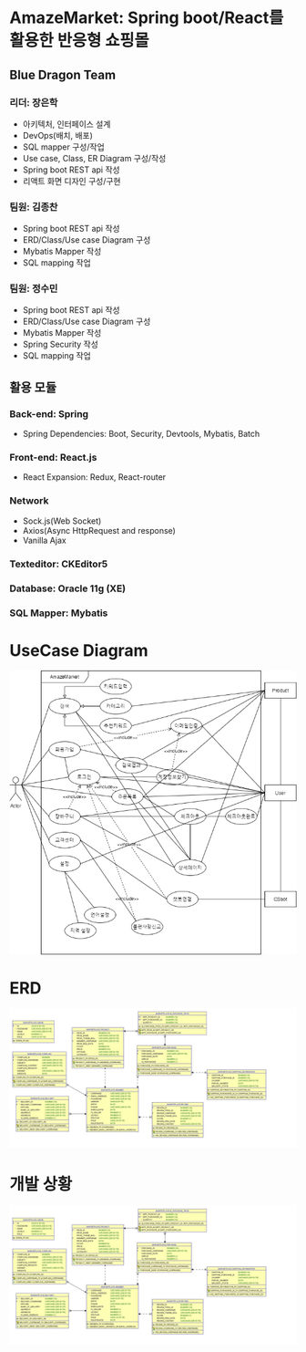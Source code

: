 # AmazeMarket: Spring boot/React를 활용한 반응형 쇼핑몰
## Blue Dragon Team
### 리더: 장은학
- 아키텍처, 인터페이스 설계
- DevOps(배치, 배포)
- SQL mapper 구성/작업
- Use case, Class, ER Diagram 구성/작성
- Spring boot REST api 작성
- 리액트 화면 디자인 구성/구현

### 팀원: 김종찬
- Spring boot REST api 작성
- ERD/Class/Use case Diagram 구성
- Mybatis Mapper 작성
- SQL mapping 작업

### 팀원: 정수민
- Spring boot REST api 작성
- ERD/Class/Use case Diagram 구성
- Mybatis Mapper 작성
- Spring Security 작성
- SQL mapping 작업


## 활용 모듈
### Back-end: Spring
- Spring Dependencies: Boot, Security, Devtools, Mybatis, Batch
### Front-end: React.js
- React Expansion: Redux, React-router
### Network
- Sock.js(Web Socket)
- Axios(Async HttpRequest and response)
- Vanilla Ajax
### Texteditor: CKEditor5
### Database: Oracle 11g (XE)
### SQL Mapper: Mybatis


# UseCase Diagram
![usecase.png](./diagrams/usecase.png)

# ERD
![](https://github.com/bashpound/spring-react/blob/master/src/main/resources/table/%ED%85%8C%EC%9D%B4%EB%B8%94%20ERD.JPG)

# 개발 상황 
![](https://github.com/bashpound/spring-react/blob/master/src/main/resources/table/%ED%85%8C%EC%9D%B4%EB%B8%94%20ERD.JPG)
